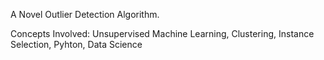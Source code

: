A Novel Outlier Detection Algorithm.

Concepts Involved: Unsupervised Machine Learning, Clustering, Instance Selection, Pyhton, Data Science
